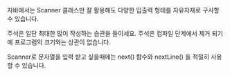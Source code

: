  자바에서는 Scanner 클래스만 잘 활용해도 다양한 입출력 형태를 자유자재로 구사할 수 있습니다.

주석은 일단 최대한 많이 작성하는 습관을 들이세요.
주석은 컴파일 단계에서 제거 되기에 프로그램의 크기와는 상관이 없습니다.

Scanner로 문자열을 입력 받고 싶을때에는 next() 함수와 nextLine() 을 적절히 사용할 수 있습니다. 